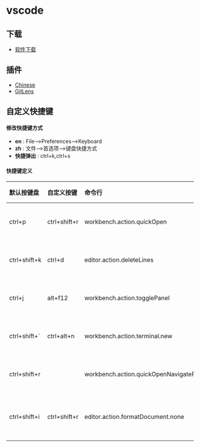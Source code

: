 # vscode

## 下载
- [软件下载](https://code.visualstudio.com/)

## 插件
- [Chinese](https://marketplace.visualstudio.com/items?itemName=MS-CEINTL.vscode-language-pack-zh-hans)
- [GitLens](https://marketplace.visualstudio.com/items?itemName=eamodio.gitlens)


## 自定义快捷键

#### 修改快捷键方式

- **en** : File-->Preferences-->Keyboard
- **zh** : 文件-->首选项-->键盘快捷方式
- **快捷弹出** : ctrl+k,ctrl+s


#### 快捷键定义

| 默认按键盘 | 自定义按键 | 命令行 | 功能 |
|:----------|:-------|:--------|:--------------|
| ctrl+p | ctrl+shift+r | workbench.action.quickOpen | 查找文件 |
| ctrl+shift+k | ctrl+d | editor.action.deleteLines | 单行删除 |
| ctrl+j | alt+f12 | workbench.action.togglePanel | 切换视图 |
| ctrl+shift+` | ctrl+alt+n | workbench.action.terminal.new | 新建终端 |
| ctrl+shift+r |        | workbench.action.quickOpenNavigatePreviousInRecentFilesPicker | 全局搜索 |
| ctrl+shift+i | ctrl+shift+r | editor.action.formatDocument.none | 格式化代码 |

